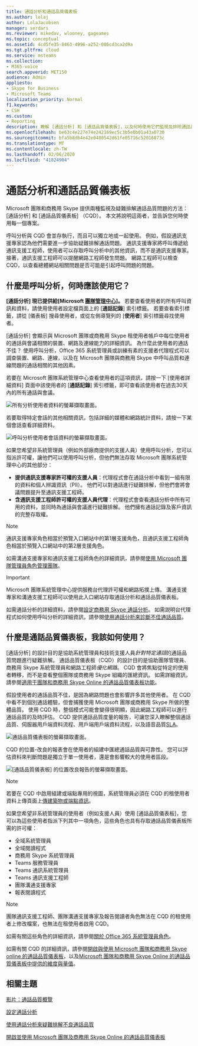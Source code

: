 ```yaml
---
title: 通話分析和通話品質儀表板
ms.author: lolaj
author: LolaJacobsen
manager: serdars
ms.reviewer: mikedav, wlooney, gageames
ms.topic: conceptual
ms.assetid: 4cd5fe35-8463-4996-a252-086cd3ca2d9a
ms.tgt.pltfrm: cloud
ms.service: msteams
ms.collection:
- M365-voice
search.appverid: MET150
audience: Admin
appliesto:
- Skype for Business
- Microsoft Teams
localization_priority: Normal
f1.keywords:
- CSH
ms.custom:
- Reporting
description: 瞭解 [通話分析] 和 [通話品質儀表板]，以及何時使用它們監視及排除通話品質問題。
ms.openlocfilehash: be63c4e227e74e242169ec5c3b5e0b01a43a0730
ms.sourcegitcommit: bfa5b8db4e42e0480542d61fe05716c52016873c
ms.translationtype: MT
ms.contentlocale: zh-TW
ms.lasthandoff: 02/06/2020
ms.locfileid: "41824904"
---
```

# <a name="call-analytics-and-call-quality-dashboard"></a>通話分析和通話品質儀表板

Microsoft 團隊和商務用 Skype 提供兩種監視及疑難排解通話品質問題的方法： [通話分析] 和 [通話品質儀表板] （CQD）。 本文將說明這兩者，並告訴您何時使用每一個專案。

呼叫分析與 CQD 會並存執行，而且可以獨立地或一起使用。 例如，假設通訊支援專家認為他們需要進一步協助疑難排解通話問題。 通訊支援專家將呼叫傳遞給通訊支援工程師，使用者可以存取呼叫分析中的其他資訊，而不是通訊支援專家。 接著，通訊支援工程師可以提醒網路工程師發生問題。 網路工程師可以檢查 CQD，以查看總體網站相關問題是否可能是引起呼叫問題的問題。

## <a name="whats-call-analytics-and-when-should-i-use-it"></a>什麼是呼叫分析，何時應該使用它？

**[通話分析] 現已提供給[Microsoft [團隊管理中心](https://admin.teams.microsoft.com)]。** 若要查看使用者的所有呼叫資訊和資料，請使用使用者設定檔頁面上的 [**通話記錄**] 索引標籤。 若要查看索引標籤，請從 [儀表板] 搜尋使用者，或從左側導覽列的 [**使用者**] 索引標籤尋找使用者。

[通話分析] 會顯示與 Microsoft 團隊或商務用 Skype 租使用者帳戶中每位使用者的通話與會議相關的裝置、網路及連線能力的詳細資訊。 為什麼此使用者的通話不佳？ 使用呼叫分析，Office 365 系統管理員或訓練有素的支援者代理程式可以調查裝置、網路、連線，以及在 Microsoft 團隊與商務用 Skype 中呼叫品質和連線問題的通話相關的其他因素。

若要在 Microsoft 團隊系統管理中心查看使用者的這項資訊，請按一下 [使用者詳細資料] 頁面中該使用者的 [**通話記錄**] 索引標籤，即可查看該使用者在過去30天內的所有通話與會議。

![所有分析使用者資料的螢幕擷取畫面。](media/teams-difference-between-call-analytics-and-call-quality-dashboard-image1.png)

若要取得特定會話的其他相關資訊，包括詳細的媒體和網路統計資料，請按一下某個會話查看詳細資料。

![呼叫分析使用者會話資料的螢幕擷取畫面。](media/teams-difference-between-call-analytics-and-call-quality-dashboard-image2.png)

如果您希望非系統管理員（例如外部廠商提供的支援人員）使用呼叫分析，您可以指派許可權，讓他們可以使用呼叫分析，但他們無法存取 Microsoft 團隊系統管理中心的其他部分：
  
- **提供通訊支援專家許可權的支援人員**：代理程式會在通話分析中看到一組有限的資料和個人辨識資訊（PII）。 他們可以對通話進行疑難排解，但他們會將會議問題提升至通訊支援工程師。
- **含通訊支援工程師許可權的支援人員代理**：代理程式會查看通話分析中所有可用的資料，並同時為通話與會議進行疑難排解。 他們擁有通話記錄及客戶資訊的完整存取權。

> [!NOTE]
> 通訊支援專家角色相當於預覽入口網站中的第1層支援角色，且通訊支援工程師角色相當於預覽入口網站中的第2層支援角色。

如需溝通支援專家和通訊支援工程師角色的詳細資訊，請參閱[使用 Microsoft 團隊管理員角色管理團隊](using-admin-roles.md)。

> [!IMPORTANT]
> Microsoft 團隊系統管理中心提供服務台代理許可權和網路拓撲上傳。 溝通支援專家和溝通支援工程師可以使用此入口網站存取通話分析和通話品質儀表板。

如需通話分析的詳細資料，請參閱[設定商務用 Skype 通話分析](set-up-call-analytics.md)。 如需説明台代理程式如何使用呼叫分析的詳細資訊，請參閱[使用通話分析來診斷不佳通話品質](use-call-analytics-to-troubleshoot-poor-call-quality.md)。
  
## <a name="whats-the-call-quality-dashboard-and-when-should-i-use-it"></a>什麼是通話品質儀表板，我該如何使用？
  
[通話分析] 的設計目的是協助系統管理員和技術支援人員*針對特定通話*的通話品質問題進行疑難排解。 通話品質儀表板（CQD）的設計目的是協助團隊管理員、商務用 Skype 系統管理員和網路工程師*優化網路*。 CQD 會將焦點從特定的使用者轉移，而不是查看整個團隊或商務用 Skype 組織的匯總資訊。 如需詳細資訊，請參閱[適用于團隊和商務用 Skype Online 的通話品質儀表板功能](turning-on-and-using-call-quality-dashboard.md#BKMKFeaturesOfTheCQD)。
  
假設使用者的通話品質不佳，是因為網路問題也會影響許多其他使用者。 在 CQD 中看不到個別通話體驗，但會捕獲使用 Microsoft 團隊或商務用 Skype 所做的整體品質。 使用 CQD 時，整個模式可能會變得很明顯，因此網路工程師可以進行通話品質的及時評估。 CQD 提供通話品質度量的報告，可讓您深入瞭解整個通話品質、伺服器用戶端資料流程、用戶端用戶端資料流程，以及語音品質[SLA](https://go.microsoft.com/fwlink/p/?linkid=846252)。
  
![通話品質儀表板的螢幕擷取畫面。](media/teams-difference-between-call-analytics-and-call-quality-dashboard-image3.png)

CQD 的位置-改良的報表會在使用者的組建中匯總通話品質與可靠性。 您可以評估資料來判斷問題是獨立于單一使用者，還是會影響較大的使用者區段。

![[通話品質儀表板] 的位置改良報告的螢幕擷取畫面。](media/teams-difference-between-call-analytics-and-call-quality-dashboard-image4.png)

> [!NOTE]
> 若要在 CQD 中啟用組建或端點專用的視圖，系統管理員必須在 CQD 的租使用者資料上傳頁面上[傳建築物或端點資訊](turning-on-and-using-call-quality-dashboard.md#upload-tenant-data-information)。

如果您希望非系統管理員的使用者（例如支援人員）使用 [通話品質儀表板]，您可以為這些使用者指派下列其中一項角色，這些角色也具有存取通話品質儀表板所需的許可權：

- 全域系統管理員
- 全域閱讀程式
- 商務用 Skype 系統管理員
- Teams 服務管理員
- Teams 通訊系統管理員
- Teams 通訊支援工程師
- 團隊溝通支援專家
- 報表閱讀程式

> [!NOTE]
> 團隊通訊支援工程師、團隊溝通支援專家及報告閱讀者角色無法在 CQD 的租使用者上修改檔案，也無法在租使用者啟用 CQD。

如需有關這些角色的詳細資訊，請參閱[關於 Office 365 系統管理員角色](/office365/admin/add-users/about-admin-roles)。

如需有關 CQD 的詳細資訊，請參閱[開啟與使用 Microsoft 團隊和商務用 Skype online 的通話品質儀表板](turning-on-and-using-call-quality-dashboard.md)，以及[Microsoft 團隊和商務用 Skype Online 的通話品質儀表板中提供的維度與量值](dimensions-and-measures-available-in-call-quality-dashboard.md)。
  
## <a name="related-topics"></a>相關主題

[影片：通話品質概覽](https://aka.ms/teams-quality)

[設定通話分析](set-up-call-analytics.md)

[使用通話分析來疑難排解不良通話品質](use-call-analytics-to-troubleshoot-poor-call-quality.md)

[開啟並使用 Microsoft 團隊及商務用 Skype Online 的通話品質儀表板](turning-on-and-using-call-quality-dashboard.md)
